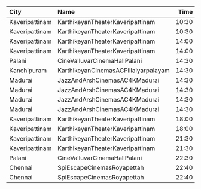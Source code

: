 | City           | Name                                 |  Time | Type        | Price | Capacity | Booked |
| :------------- | :----------------------------------- | ----: | :---------- | ----: | -------: | -----: |
| Kaveripattinam | KarthikeyanTheaterKaveripattinam     | 10:30 | BoxLeft     |   50₹ |       18 |     18 |
| Kaveripattinam | KarthikeyanTheaterKaveripattinam     | 10:30 | BoxRight    |   50₹ |       18 |     18 |
| Kaveripattinam | KarthikeyanTheaterKaveripattinam     | 14:00 | BoxLeft     |   50₹ |       18 |     18 |
| Kaveripattinam | KarthikeyanTheaterKaveripattinam     | 14:00 | BoxRight    |   50₹ |       18 |     18 |
| Palani         | CineValluvarCinemaHallPalani         | 14:30 | SecondClass |   50₹ |      111 |    111 |
| Kanchipuram    | KarthikeyanCinemasACPillaiyarpalayam | 14:30 | Elite       |  120₹ |      156 |     79 |
| Madurai        | JazzAndArshCinemasAC4KMadurai        | 14:30 | Platinum    |  150₹ |      229 |    115 |
| Madurai        | JazzAndArshCinemasAC4KMadurai        | 14:30 | Gold        |  110₹ |      268 |    134 |
| Madurai        | JazzAndArshCinemasAC4KMadurai        | 14:30 | Silver      |  110₹ |      154 |     77 |
| Madurai        | JazzAndArshCinemasAC4KMadurai        | 14:30 | Basic       |  110₹ |       73 |     37 |
| Kaveripattinam | KarthikeyanTheaterKaveripattinam     | 18:00 | BoxLeft     |   50₹ |       18 |     18 |
| Kaveripattinam | KarthikeyanTheaterKaveripattinam     | 18:00 | BoxRight    |   50₹ |       18 |     18 |
| Kaveripattinam | KarthikeyanTheaterKaveripattinam     | 21:30 | BoxLeft     |   50₹ |       18 |     18 |
| Kaveripattinam | KarthikeyanTheaterKaveripattinam     | 21:30 | BoxRight    |   50₹ |       18 |     18 |
| Palani         | CineValluvarCinemaHallPalani         | 22:30 | SecondClass |   50₹ |      111 |    111 |
| Chennai        | SpiEscapeCinemasRoyapettah           | 22:40 | Elite       |  191₹ |       50 |     50 |
| Chennai        | SpiEscapeCinemasRoyapettah           | 22:40 | Budget      |   60₹ |        5 |      5 |
